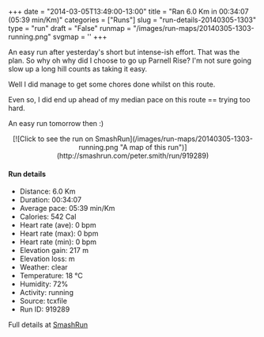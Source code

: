 +++
date = "2014-03-05T13:49:00-13:00"
title = "Ran 6.0 Km in 00:34:07 (05:39 min/Km)"
categories = ["Runs"]
slug = "run-details-20140305-1303"
type = "run"
draft = "False"
runmap = "/images/run-maps/20140305-1303-running.png"
svgmap = '<polyline points="36 32, 37 43, 39 43, 60 22, 77 29, 100 66, 95 80, 82 74, 78 66, 72 60, 47 67, 42 71, 38 79, 35 81, 30 75, 17 73, 9 68, 0 63, 0 60, 9 53, 13 48, 16 43, 38 24, 44 19, 47 21, 48 22, 42 27, 41 28">'
+++

An easy run after yesterday's short but intense-ish effort. That was the plan. So why oh why did I choose to go up Parnell Rise? I'm not sure going slow up a long hill counts as taking it easy. 

Well I did manage to get some chores done whilst on this route. 

Even so, I did end up ahead of my median pace on this route == trying too hard. 

An easy run tomorrow then :)




<!--more-->

<center>
[![Click to see the run on SmashRun](/images/run-maps/20140305-1303-running.png "A map of this run")](http://smashrun.com/peter.smith/run/919289)
</center>

#### Run details

* Distance: 6.0 Km
* Duration: 00:34:07
* Average pace: 05:39 min/Km
* Calories: 542 Cal
* Heart rate (ave): 0 bpm
* Heart rate (max): 0 bpm
* Heart rate (min): 0 bpm
* Elevation gain: 217 m
* Elevation loss:  m
* Weather: clear
* Temperature: 18 &deg;C
* Humidity: 72%
* Activity: running
* Source: tcxfile
* Run ID: 919289

Full details at [SmashRun](http://smashrun.com/peter.smith/run/919289)